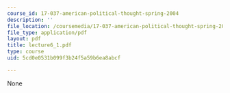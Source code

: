 ```yaml
---
course_id: 17-037-american-political-thought-spring-2004
description: ''
file_location: /coursemedia/17-037-american-political-thought-spring-2004/5cd0e0531b099f3b24f5a59b6ea8abcf_lecture6_1.pdf
file_type: application/pdf
layout: pdf
title: lecture6_1.pdf
type: course
uid: 5cd0e0531b099f3b24f5a59b6ea8abcf

---
```

None